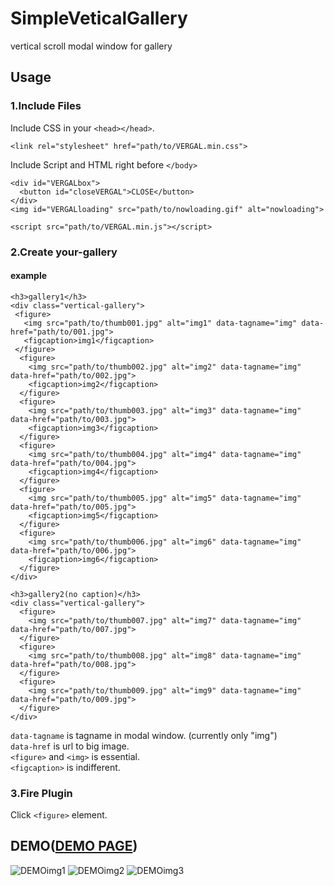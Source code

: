 # SimpleVeticalGallery
vertical scroll modal window for gallery
## Usage
### 1.Include Files
Include CSS in your `<head></head>`.
```
<link rel="stylesheet" href="path/to/VERGAL.min.css">
```  
Include Script and HTML right before `</body>`
```
<div id="VERGALbox">
  <button id="closeVERGAL">CLOSE</button>
</div>
<img id="VERGALloading" src="path/to/nowloading.gif" alt="nowloading">

<script src="path/to/VERGAL.min.js"></script>
```
### 2.Create your-gallery
#### example
```
<h3>gallery1</h3>
<div class="vertical-gallery">
 <figure>
   <img src="path/to/thumb001.jpg" alt="img1" data-tagname="img" data-href="path/to/001.jpg">
   <figcaption>img1</figcaption>
 </figure>
  <figure>
    <img src="path/to/thumb002.jpg" alt="img2" data-tagname="img" data-href="path/to/002.jpg">
    <figcaption>img2</figcaption>
  </figure>
  <figure>
    <img src="path/to/thumb003.jpg" alt="img3" data-tagname="img" data-href="path/to/003.jpg">
    <figcaption>img3</figcaption>
  </figure>
  <figure>
    <img src="path/to/thumb004.jpg" alt="img4" data-tagname="img" data-href="path/to/004.jpg">
    <figcaption>img4</figcaption>
  </figure>
  <figure>
    <img src="path/to/thumb005.jpg" alt="img5" data-tagname="img" data-href="path/to/005.jpg">
    <figcaption>img5</figcaption>
  </figure>
  <figure>
    <img src="path/to/thumb006.jpg" alt="img6" data-tagname="img" data-href="path/to/006.jpg">
    <figcaption>img6</figcaption>
  </figure>
</div>

<h3>gallery2(no caption)</h3>
<div class="vertical-gallery">
  <figure>
    <img src="path/to/thumb007.jpg" alt="img7" data-tagname="img" data-href="path/to/007.jpg">
  </figure>
  <figure>
    <img src="path/to/thumb008.jpg" alt="img8" data-tagname="img" data-href="path/to/008.jpg">
  </figure>
  <figure>
    <img src="path/to/thumb009.jpg" alt="img9" data-tagname="img" data-href="path/to/009.jpg">
  </figure>
</div>
```
`data-tagname` is tagname in modal window. (currently only "img")  
`data-href` is url to big image.  
`<figure>` and `<img>` is essential.  
`<figcaption>` is indifferent.  
### 3.Fire Plugin
Click `<figure>` element.
## DEMO([DEMO PAGE](https://mo2nabe.com/?p=331))
![DEMOimg1](https://user-images.githubusercontent.com/32638970/36427205-ccb1b44c-168f-11e8-93c6-4515f5f0530a.PNG)
![DEMOimg2](https://user-images.githubusercontent.com/32638970/36427204-cc86aa7c-168f-11e8-9366-603abda626b4.PNG)
![DEMOimg3](https://user-images.githubusercontent.com/32638970/36427206-ccdade6c-168f-11e8-849a-af734eff80ac.PNG)
